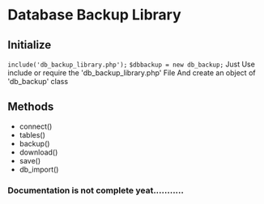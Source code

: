 # Database Backup Library 
## Initialize
`include('db_backup_library.php');`
`$dbbackup = new db_backup;`
	Just Use include or require the 'db_backup_library.php' File
	And create an object of 'db_backup' class


## Methods
	
* connect() 
* tables()
* backup()
* download()
* save()
* db_import()

### Documentation is not complete yeat...........
